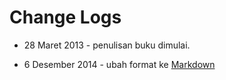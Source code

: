 # Change Logs

+ 28 Maret 2013 - penulisan buku dimulai.
* 6 Desember 2014 - ubah format ke [Markdown](http://daringfireball.net/projects/markdown/)

